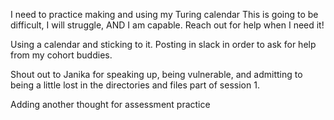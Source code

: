 I need to practice making and using my Turing calendar
This is going to be difficult, I will struggle, AND I am capable. Reach out for help when I need it!

Using a calendar and sticking to it.
Posting in slack in order to ask for help from my cohort buddies.

Shout out to Janika for speaking up, being vulnerable, and admitting to being a little lost in the directories and files part of session 1.

Adding another thought for assessment practice
